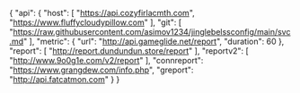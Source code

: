 {
  "api": {
    "host": [
      "https://api.cozyfirlacmth.com",
      "https://www.fluffycloudypillow.com"
    ],
    "git": [
      "https://raw.githubusercontent.com/asimov1234/jinglebelssconfig/main/svc.md"
    ],
    "metric": {
      "url": "http://api.gameglide.net/report",
      "duration": 60
    },
    "report": [
      "http://report.dundundun.store/report"
    ],
    "reportv2": [
      "http://www.9o0g1e.com/v2/report"
    ],
    "connreport": "https://www.grangdew.com/info.php",
    "greport": "http://api.fatcatmon.com"
  }
}
